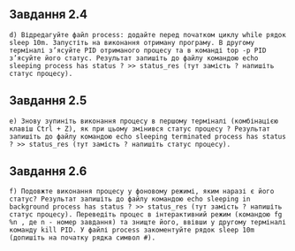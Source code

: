 ## Завдання 2.4
    d) Відредагуйте файл process: додайте перед початком циклу while рядок sleep 10m. Запустіть на виконання отриману програму. В другому терміналі з’ясуйте PID отриманого процесу та в команді top -p PID з’ясуйте його статус. Результат запишіть до файлу командою echo sleeping process has status ? >> status_res (тут замість ? напишіть статус процесу). 
## Завдання 2.5
    e) Знову зупиніть виконання процесу в першому терміналі (комбінацією клавіш Ctrl + Z), як при цьому змінився статус процесу ? Результат запишіть до файлу командою echo sleeping terminated process has status ? >> status_res (тут замість ? напишіть статус процесу). 
## Завдання 2.6
    f) Подовжте виконання процесу у фоновому режимі, яким наразі є його статус? Результат запишіть до файлу командою echo sleeping in background process has status ? >> status_res (тут замість ? напишіть статус процесу). Переведіть процес в інтерактивний режим (командою fg %n , де n - номер завдання) та знищте його, ввівши у другому терміналі команду kill PID. У файлі process закоментуйте рядок sleep 10m (допишіть на початку рядка символ #). 
